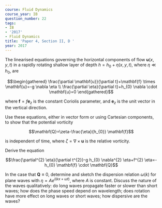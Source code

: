 ```yaml
---
course: Fluid Dynamics
course_year: IB
question_number: 22
tags:
- IB
- '2017'
- Fluid Dynamics
title: 'Paper 4, Section II, D '
year: 2017
---
```




The linearised equations governing the horizontal components of flow $\mathbf{u}(x, y, t)$ in a rapidly rotating shallow layer of depth $h=h_{0}+\eta(x, y, t)$, where $\eta \ll h_{0}$, are

$$\begin{gathered}
\frac{\partial \mathbf{u}}{\partial t}+\mathbf{f} \times \mathbf{u}=-g \nabla \eta \\
\frac{\partial \eta}{\partial t}+h_{0} \nabla \cdot \mathbf{u}=0
\end{gathered}$$

where $\mathbf{f}=f \mathbf{e}_{z}$ is the constant Coriolis parameter, and $\mathbf{e}_{z}$ is the unit vector in the vertical direction.

Use these equations, either in vector form or using Cartesian components, to show that the potential vorticity

$$\mathbf{Q}=\zeta-\frac{\eta}{h_{0}} \mathbf{f}$$

is independent of time, where $\zeta=\nabla \times \mathbf{u}$ is the relative vorticity.

Derive the equation

$$\frac{\partial^{2} \eta}{\partial t^{2}}-g h_{0} \nabla^{2} \eta+f^{2} \eta=-h_{0} \mathbf{f} \cdot \mathbf{Q}$$

In the case that $\mathbf{Q} \equiv 0$, determine and sketch the dispersion relation $\omega(k)$ for plane waves with $\eta=A e^{i(k x+\omega t)}$, where $A$ is constant. Discuss the nature of the waves qualitatively: do long waves propagate faster or slower than short waves; how does the phase speed depend on wavelength; does rotation have more effect on long waves or short waves; how dispersive are the waves?